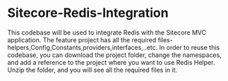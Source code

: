 # Sitecore-Redis-Integration
This codebase will be used to integrate Redis with the Sitecore MVC application. The feature project has all the required files-helpers,Config,Constants,providers,interfaces,..etc.
In order to reuse this codebase, you can download the project folder, change the namespaces, and add a reference to the project where you want to use Redis Helper.
Unzip the folder, and you will see all the required files in it.
